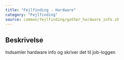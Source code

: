 ```yaml
---
title: "Fejlfinding - Hardware"
category: "Fejlfinding"
source: common/fejlfinding/gather_hardware_info.sh
---
```


## Beskrivelse
Indsamler hardware info og skriver det til job-loggen

